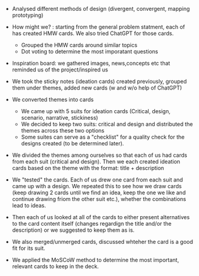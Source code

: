 



* Analysed different methods of design (divergent, convergent, mapping prototyping)

* How might we? : starting from the general problem statment, each of has created HMW cards. We also tried ChatGPT for those cards.

  * Grouped the HMW cards around similar topics
  * Dot voting to determine the most imporatant questions

* Inspiration board: we gathered images, news,concepts etc that reminded us of the project/inspired us

* We took the sticky notes (ideation cards) created previously, grouped them under themes, added new cards (w and w/o help of ChatGPT)

* We converted themes into cards

  * We came up with 5 suits for ideation cards (Critical, design, scenario, narrative, stickiness)
  * We decided to keep two suits: critical and design and distributed the themes across these two options 
  * Some suites can serve as a "checklist" for a quality check for the designs created (to be determined later).

* We divided the themes among ourselves so that each of us had cards from each suit (critical and design). Then we each created ideation cards based on the theme with the format: title + description

* We "tested" the cards. Each of us drew one card from each suit and came up with a design. We repeated this to see how we draw cards (keep drawing 2 cards until we find an idea, keep the one we like and continue drawing friom the other suit etc.), whether the combinations lead to ideas.

* Then each of us looked at all of the cards to either present alternatives to the card content itself (changes regardign the title and/or the description) or we suggested to keep them as is.

* We also merged/unmerged cards, discussed whteher the card is a good fit for its suit.

* We applied the MoSCoW method to determine the most important, relevant cards to keep in the deck.

  

